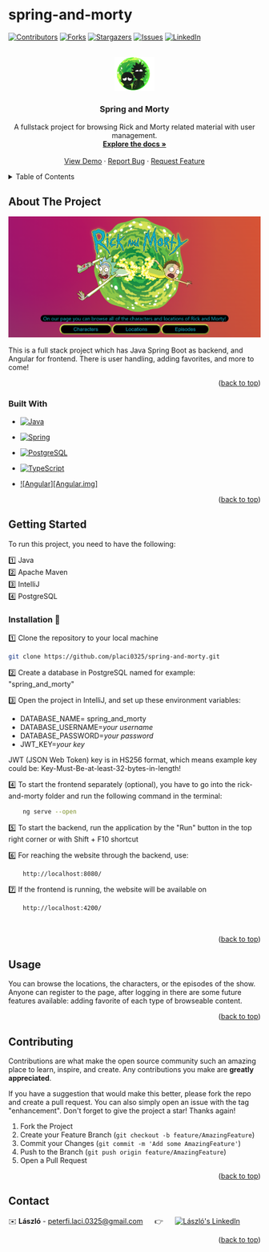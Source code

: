 # spring-and-morty
<!-- Improved compatibility of back to top link: See: https://github.com/othneildrew/Best-README-Template/pull/73 -->
<a name="readme-top"></a>
<!--
*** Thanks for checking out the Best-README-Template. If you have a suggestion
*** that would make this better, please fork the repo and create a pull request
*** or simply open an issue with the tag "enhancement".
*** Don't forget to give the project a star!
*** Thanks again! Now go create something AMAZING! :D
-->



<!-- PROJECT SHIELDS -->
<!--
*** I'm using markdown "reference style" links for readability.
*** Reference links are enclosed in brackets [ ] instead of parentheses ( ).
*** See the bottom of this document for the declaration of the reference variables
*** for contributors-url, forks-url, etc. This is an optional, concise syntax you may use.
*** https://www.markdownguide.org/basic-syntax/#reference-style-links
-->
[![Contributors][contributors-shield]][contributors-url]
[![Forks][forks-shield]][forks-url]
[![Stargazers][stars-shield]][stars-url]
[![Issues][issues-shield]][issues-url]
[![LinkedIn][linkedin-shield]][linkedin-url]



<!-- PROJECT LOGO -->
<br />
<div align="center">
  <a href="https://github.com/placi0325/spring-and-morty">
    <img src="images/logo.png" alt="Logo" width="80">
  </a>

  <h3 align="center">Spring and Morty</h3>

  <p align="center">
    A fullstack project for browsing Rick and Morty related material with user management.
    <br />
    <a href="https://github.com/placi0325/spring-and-morty"><strong>Explore the docs »</strong></a>
    <br />
    <br />
    <a href="https://github.com/placi0325/spring-and-morty">View Demo</a>
    ·
    <a href="https://github.com/placi0325/spring-and-morty/issues">Report Bug</a>
    ·
    <a href="https://github.com/placi0325/spring-and-morty/issues">Request Feature</a>
  </p>
</div>



<!-- TABLE OF CONTENTS -->
<details>
  <summary>Table of Contents</summary>
  <ol>
    <li>
      <a href="#about-the-project">About The Project</a>
      <ul>
        <li><a href="#built-with">Built With</a></li>
      </ul>
    </li>
    <li>
      <a href="#getting-started">Getting Started</a>
      <ul>
        <li><a href="#prerequisites">Prerequisites</a></li>
        <li><a href="#installation">Installation</a></li>
      </ul>
    </li>
    <li><a href="#usage">Usage</a></li>
    <li><a href="#contributing">Contributing</a></li>
    <li><a href="#contact">Contact</a></li>
  </ol>
</details>



<!-- ABOUT THE PROJECT -->
## About The Project

[![Product Name Screen Shot][product-screenshot]](https://example.com)

This is a full stack project which has Java Spring Boot as backend, and Angular for frontend.
There is user handling, adding favorites, and more to come!

<p align="right">(<a href="#readme-top">back to top</a>)</p>



### Built With

* [![Java][Java.img]][Java-url]
* [![Spring][Spring.img]][Spring-url]
* [![PostgreSQL][PostgreSQL.img]][PostgreSQL-url]
  
* [![TypeScript][TypeScript.img]][TypeScript-url]
* [![Angular][Angular.img]][Angular-url]


<p align="right">(<a href="#readme-top">back to top</a>)</p>



<!-- GETTING STARTED -->
## Getting Started

To run this project, you need to have the following:

:one: Java <br>
:two: Apache Maven  <br>
:three: IntelliJ <br>
:four: PostgreSQL <br>

<div id="installation"></div>

### Installation :floppy_disk:	

:one: Clone the repository to your local machine
   ```sh
   git clone https://github.com/placi0325/spring-and-morty.git
   ```
:two: Create a database in PostgreSQL named for example: "spring_and_morty"

:three: Open the project in IntelliJ, and set up these environment variables: <br>
   * DATABASE_NAME= spring_and_morty <br>
   * DATABASE_USERNAME=_your username_<br>
   * DATABASE_PASSWORD=_your password_<br>
   * JWT_KEY=_your key_<br>

JWT (JSON Web Token) key is in HS256 format, which means
example key could be: Key-Must-Be-at-least-32-bytes-in-length!

:four: To start the frontend separately (optional), you have to go into the rick-and-morty folder and run the following command in the terminal:
  ```sh
      ng serve --open
   ```

:five: To start the backend, run the application by the "Run" button in the top right corner or with Shift + F10 shortcut

:six: For reaching the website through the backend, use:
  ```sh
      http://localhost:8080/
  ```
:seven: If the frontend is running, the website will be available on
  ```sh
      http://localhost:4200/
  ```
<br>

<p align="right">(<a href="#readme-top">back to top</a>)</p>



<!-- USAGE EXAMPLES -->
## Usage

You can browse the locations, the characters, or the episodes of the show.
Anyone can register to the page, after logging in there are some future features available: adding favorite of each type of browseable content.

<p align="right">(<a href="#readme-top">back to top</a>)</p>


<!-- CONTRIBUTING -->
## Contributing

Contributions are what make the open source community such an amazing place to learn, inspire, and create. Any contributions you make are **greatly appreciated**.

If you have a suggestion that would make this better, please fork the repo and create a pull request. You can also simply open an issue with the tag "enhancement".
Don't forget to give the project a star! Thanks again!

1. Fork the Project
2. Create your Feature Branch (`git checkout -b feature/AmazingFeature`)
3. Commit your Changes (`git commit -m 'Add some AmazingFeature'`)
4. Push to the Branch (`git push origin feature/AmazingFeature`)
5. Open a Pull Request

<p align="right">(<a href="#readme-top">back to top</a>)</p>

<!-- CONTACT -->
## Contact

:envelope:	**László** - peterfi.laci.0325@gmail.com  &nbsp;&nbsp;&nbsp;&nbsp; :point_right: &nbsp;&nbsp;&nbsp;&nbsp; [![László's LinkedIn][linkedin-shield]][linkedin-url]

<p align="right">(<a href="#readme-top">back to top</a>)</p>



<!-- MARKDOWN LINKS & IMAGES -->
<!-- https://www.markdownguide.org/basic-syntax/#reference-style-links -->
[contributors-shield]: https://img.shields.io/github/contributors/placi0325/spring-and-morty.svg?style=for-the-badge
[contributors-url]: https://github.com/placi0325/spring-and-morty/graphs/contributors
[forks-shield]: https://img.shields.io/github/forks/placi0325/spring-and-morty.svg?style=for-the-badge
[forks-url]: https://github.com/placi0325/spring-and-morty/network/members
[stars-shield]: https://img.shields.io/github/stars/placi0325/spring-and-morty.svg?style=for-the-badge
[stars-url]: https://github.com/placi0325/spring-and-morty/stargazers
[issues-shield]: https://img.shields.io/github/issues/placi0325/spring-and-morty.svg?style=for-the-badge
[issues-url]: https://github.com/placi0325/spring-and-morty/issues
[linkedin-shield]: https://img.shields.io/badge/-LinkedIn-black.svg?style=for-the-badge&logo=linkedin&colorB=555
[linkedin-url]: https://linkedin.com/in/lászló-péterfi/
[product-screenshot]: images/demo.png

[Spring.img]: https://img.shields.io/badge/Spring-6DB33F?style=for-the-badge&logo=spring&logoColor=white
[Spring-url]: https://spring.io/

[Java.img]: https://img.shields.io/badge/java-%23ED8B00.svg?style=for-the-badge&logo=openjdk&logoColor=white
[Java-url]: https://www.java.com/en/

[Angular.io]: https://img.shields.io/badge/Angular-DD0031?style=for-the-badge&logo=angular&logoColor=white
[Angular-url]: https://angular.io/

[TypeScript.img]:  https://img.shields.io/badge/TypeScript-007AC?style=for-the-badge&logo=typescript&logoColor=white
[TypeScript-url]:  https://www.typescriptlang.org/ 

[PostgreSQL.img]: https://img.shields.io/badge/PostgreSQL-316192?style=for-the-badge&logo=postgresql&logoColor=white
[PostgreSQL-url]: https://www.postgresql.org/

[Docker.img]: https://img.shields.io/badge/Docker-2CA5E0?style=for-the-badge&logo=docker&logoColor=white
[Docker-url]: https://www.docker.com/


